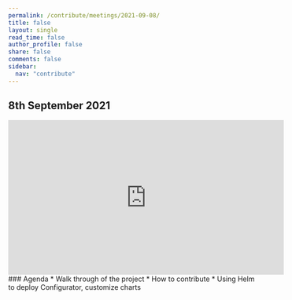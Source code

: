 ```yaml
---
permalink: /contribute/meetings/2021-09-08/
title: false
layout: single
read_time: false
author_profile: false
share: false
comments: false
sidebar:
  nav: "contribute"
---
```


## 8th September 2021

<iframe width="560" height="315" src="https://www.youtube.com/watch?v=JsfOPrjS2rE&list=PLlCVqW4beGOjeAT-FhYvFMEnAHyAEuwW2&index=1" title="YouTube video player" frameborder="0" allow="accelerometer; autoplay; clipboard-write; encrypted-media; gyroscope; picture-in-picture" allowfullscreen></iframe>
### Agenda
* Walk through of the project
* How to contribute 
* Using Helm to deploy Configurator, customize charts
